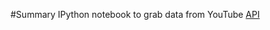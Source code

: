 #Summary
IPython notebook to grab data from YouTube [API](https://developers.google.com/youtube/v3/)
